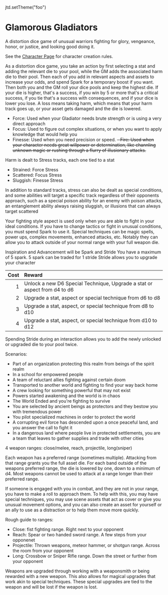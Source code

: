 jtd.setTheme("foo")

# Glamorous Gladiators

A distortion dice game of unusual warriors fighting for glory, vengeance, honor, or justice, and looking good doing it.

See the [Character Page](characters) for character creation rules.

As a distortion dice game, you take an action by first selecting a stat and adding the relevant die to your pool, while the GM adds the associated harm die to their pool. Then each of you add in relevant aspects and assets to increase your odds, and spend Spark for a temporary boost if you want. Then both you and the GM roll your dice pools and keep the highest die. If your die is higher, that's a success, if you win by 5 or more that's a critical success, if you tie that's a success with consequences, and if your dice is lower you lose. A loss means taking harm, which means that your harm track goes up, or your asset gets damaged and the die is lowered.

- Force: Used when your Gladiator needs brute strength or is using a very direct approach
- Focus: Used to figure out complex situations, or when you want to apply knowledge that would help you
- Finesse: Used when you need precision or speed. 
~~- Fire: Used when your character needs great willpower or determination, like channling unknown magic or rushing through a flurry of illusionary attacks.~~

Harm is dealt to Stress tracks, each one tied to a stat
- Strained: Force Stress
- Scattered: Focus Stress
- Sluggish: Finesse Stress

In addition to standard tracks, stress can also be dealt as special conditions, and some abilities will target a specific track regardless of their opponents approach, such as a special poison ability for an enemy with poison attacks, an entanglement ability always raising sluggish, or illusions that can always target scattered

Your fighting style aspect is used only when you are able to fight in your ideal conditions. If you have to change tactics or fight in unusual conditions, you must spend Spark to use it. Special techniques can be magic spells, power ups, complex movements, enhanced attacks, etc. Notably they can allow you to attack outside of your normal range with your full weapon die.

Inspiration and Advancement will be Spark and Stride
You have a maximum of 5 spark. 5 spark can be traded for 1 stride
Stride allows you to upgrade your character

Cost | Reward
-: | :-
1 | Unlock a new D6 Special Technique, Upgrade a stat or aspect from d4 to d6
2 | Upgrade a stat, aspect or special technique from d6 to d8
3 | Upgrade a stat, aspect, or special technique from d8 to d10
4 | Upgrade a stat, aspect, or special technique from d10 to d12

Spending Stride during an interaction allows you to add the newly unlocked or upgraded die to your pool twice.

Scenarios:
- Part of an organization protecting this realm from beings of the spirit realm
- In a school for empowered people
- A team of reluctant allies fighting against certain doom
- Transported to another world and fighting to find your way back home
- A crew looking for something powerful that may not exist 
- Powers started awakening and the world is in chaos
- The World Ended and you're fighting to survive
- You are selected by ancient beings as protectors and they bestow you with tremendous power
- You pilot specialized machines in order to protect the world 
- A corrupting evil force has descended upon a once peaceful land, and you answer the call to fight it
- In a dangerous land where people live in protected settlements, you are a team that leaves to gather supplies and trade with other cities

4 weapon ranges: close/melee, reach, projectile, long(sniper)

Each weapon has a preferred range (sometimes multiple). Attacking from that range grants you the full asset die. For each band outside of the weapons preferred range, the die is lowered by one, down to a minimum of d4. Most weapons cannot be used to attack at a range longer than their preferred range.

If someone is engaged with you in combat, and they are not in your range, you have to make a roll to approach them. To help with this, you may have special techniques, you may use scene assets that act as cover or give you unusual movement options, and you can also create an asset for yourself or an ally to use as a distraction or to help them move more quickly.

Rough guide to ranges:
- Close: fist fighting range. Right next to your opponent
- Reach: Spear or two handed sword range. A few steps from your opponenet
- Projectile: Thrown weapons, meteor hammer, or shotgun range. Across the room from your opponent
- Long: Crossbow or Sniper Rifle range. Down the street or further from your opponent

Weapons are upgraded through working with a weaponsmith or being rewarded with a new weapon. This also allows for magical upgrades that work akin to special techniques. These special upgrades are tied to the weapon and will be lost if the weapon is lost.